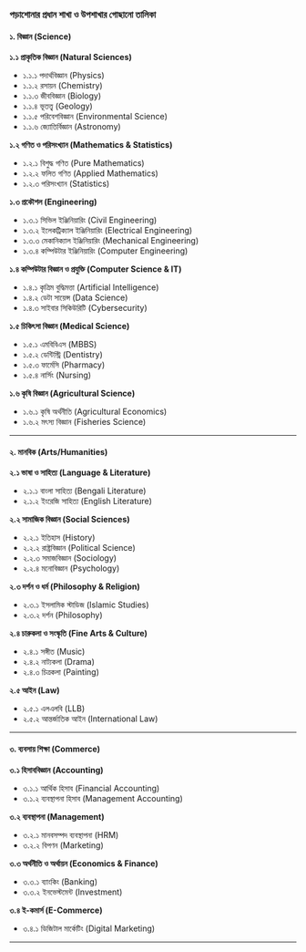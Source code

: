### পড়াশোনার প্রধান শাখা ও উপশাখার গোছানো তালিকা  

#### **১. বিজ্ঞান (Science)**  
**১.১ প্রাকৃতিক বিজ্ঞান (Natural Sciences)**  
- ১.১.১ পদার্থবিজ্ঞান (Physics)  
- ১.১.২ রসায়ন (Chemistry)  
- ১.১.৩ জীববিজ্ঞান (Biology)  
- ১.১.৪ ভূতত্ত্ব (Geology)  
- ১.১.৫ পরিবেশবিজ্ঞান (Environmental Science)  
- ১.১.৬ জ্যোতির্বিজ্ঞান (Astronomy)  

**১.২ গণিত ও পরিসংখ্যান (Mathematics & Statistics)**  
- ১.২.১ বিশুদ্ধ গণিত (Pure Mathematics)  
- ১.২.২ ফলিত গণিত (Applied Mathematics)  
- ১.২.৩ পরিসংখ্যান (Statistics)  

**১.৩ প্রকৌশল (Engineering)**  
- ১.৩.১ সিভিল ইঞ্জিনিয়ারিং (Civil Engineering)  
- ১.৩.২ ইলেকট্রিক্যাল ইঞ্জিনিয়ারিং (Electrical Engineering)  
- ১.৩.৩ মেকানিক্যাল ইঞ্জিনিয়ারিং (Mechanical Engineering)  
- ১.৩.৪ কম্পিউটার ইঞ্জিনিয়ারিং (Computer Engineering)  

**১.৪ কম্পিউটার বিজ্ঞান ও প্রযুক্তি (Computer Science & IT)**  
- ১.৪.১ কৃত্রিম বুদ্ধিমত্তা (Artificial Intelligence)  
- ১.৪.২ ডেটা সায়েন্স (Data Science)  
- ১.৪.৩ সাইবার সিকিউরিটি (Cybersecurity)  

**১.৫ চিকিৎসা বিজ্ঞান (Medical Science)**  
- ১.৫.১ এমবিবিএস (MBBS)  
- ১.৫.২ ডেন্টিস্ট্রি (Dentistry)  
- ১.৫.৩ ফার্মেসি (Pharmacy)  
- ১.৫.৪ নার্সিং (Nursing)  

**১.৬ কৃষি বিজ্ঞান (Agricultural Science)**  
- ১.৬.১ কৃষি অর্থনীতি (Agricultural Economics)  
- ১.৬.২ মৎস্য বিজ্ঞান (Fisheries Science)  

---

#### **২. মানবিক (Arts/Humanities)**  
**২.১ ভাষা ও সাহিত্য (Language & Literature)**  
- ২.১.১ বাংলা সাহিত্য (Bengali Literature)  
- ২.১.২ ইংরেজি সাহিত্য (English Literature)  

**২.২ সামাজিক বিজ্ঞান (Social Sciences)**  
- ২.২.১ ইতিহাস (History)  
- ২.২.২ রাষ্ট্রবিজ্ঞান (Political Science)  
- ২.২.৩ সমাজবিজ্ঞান (Sociology)  
- ২.২.৪ মনোবিজ্ঞান (Psychology)  

**২.৩ দর্শন ও ধর্ম (Philosophy & Religion)**  
- ২.৩.১ ইসলামিক স্টাডিজ (Islamic Studies)  
- ২.৩.২ দর্শন (Philosophy)  

**২.৪ চারুকলা ও সংস্কৃতি (Fine Arts & Culture)**  
- ২.৪.১ সঙ্গীত (Music)  
- ২.৪.২ নাট্যকলা (Drama)  
- ২.৪.৩ চিত্রকলা (Painting)  

**২.৫ আইন (Law)**  
- ২.৫.১ এলএলবি (LLB)  
- ২.৫.২ আন্তর্জাতিক আইন (International Law)  

---

#### **৩. ব্যবসায় শিক্ষা (Commerce)**  
**৩.১ হিসাববিজ্ঞান (Accounting)**  
- ৩.১.১ আর্থিক হিসাব (Financial Accounting)  
- ৩.১.২ ব্যবস্থাপনা হিসাব (Management Accounting)  

**৩.২ ব্যবস্থাপনা (Management)**  
- ৩.২.১ মানবসম্পদ ব্যবস্থাপনা (HRM)  
- ৩.২.২ বিপণন (Marketing)  

**৩.৩ অর্থনীতি ও অর্থায়ন (Economics & Finance)**  
- ৩.৩.১ ব্যাংকিং (Banking)  
- ৩.৩.২ ইনভেস্টমেন্ট (Investment)  

**৩.৪ ই-কমার্স (E-Commerce)**  
- ৩.৪.১ ডিজিটাল মার্কেটিং (Digital Marketing)  

---
